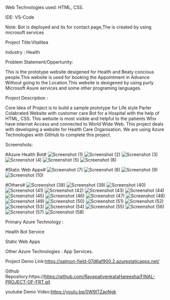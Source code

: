 Web Technologies used: HTML, CSS.

IDE: VS-Code

Note: Bot is deployed and its for contact page,The is created by using microsoft services

Project Title:Vitalitea

Industry : Health

Problem Statement/Oppertunity:

This is the prototype website desigened for Health and Beaty concious people.This website is used for booking the Appointment in Advance Without going to the Location.This website is desigened by using purly Microsoft Asure services and some other programing languages. 

Project Description :

Core Idea of Project is to build a sample prototype for Life style Parler Colabrated Website with customer care Bot for a Hospital with the help of HTML, CSS. This website is most visible and helpful to the patients Who have internet Access and connected to World Wide Web. This project deals with developing a website for Health Care Organisation. We are using Azure Technologies with GitHub to complete this project.

Screenshots:

#Azure Health Bot#
![Screenshot (1)](https://user-images.githubusercontent.com/115976120/216059897-f83429a1-f912-4898-b78a-2ab2020b1ae1.png)
![Screenshot (2)](https://user-images.githubusercontent.com/115976120/216059901-d63bd7d0-f0f6-447a-85cc-e06945ed6710.png)
![Screenshot (3)](https://user-images.githubusercontent.com/115976120/216059906-220b39df-f5bc-4262-9449-4149705e23b8.png)
![Screenshot (4)](https://user-images.githubusercontent.com/115976120/216059910-4b72ddaf-b188-470e-83a8-8b5951802551.png)
![Screenshot (5)](https://user-images.githubusercontent.com/115976120/216059914-368e85d4-176c-4ebf-99f2-655f2a9abf53.png)
![Screenshot (6)](https://user-images.githubusercontent.com/115976120/216059881-1868b2b9-ca84-4b53-9d51-1802d3889308.png)

#Static Web Apps#
![Screenshot (7)](https://user-images.githubusercontent.com/115976120/216060166-de2a689c-3446-4bc9-b198-b71ac444c479.png)
![Screenshot (8)](https://user-images.githubusercontent.com/115976120/216060170-10694f0d-b77d-468d-91db-bdb394c79a13.png)
![Screenshot (9)](https://user-images.githubusercontent.com/115976120/216060175-66d2d63b-44d6-410e-b72a-3de126a3facc.png)
![Screenshot (10)](https://user-images.githubusercontent.com/115976120/216060156-9e35cf71-4a74-4711-9ae9-770d4af033c3.png)

#Others#
![Screenshot (38)](https://user-images.githubusercontent.com/115976120/214538519-64309c39-68c8-4738-b985-bab9aef492ec.png)
![Screenshot (39)](https://user-images.githubusercontent.com/115976120/214538534-0d7ad493-1fa5-4958-aa73-ef4c072e95e7.png)
![Screenshot (40)](https://user-images.githubusercontent.com/115976120/214538553-6eb86dba-f98b-496b-b5f0-322e019e3ab4.png)
![Screenshot (41)](https://user-images.githubusercontent.com/115976120/214538583-84c9718d-8131-4c1a-86bd-fe257caa92c6.png)
![Screenshot (42)](https://user-images.githubusercontent.com/115976120/214538591-45c3fe75-c9b3-4b82-8c1a-cc3aea5259fb.png)
![Screenshot (43)](https://user-images.githubusercontent.com/115976120/214538600-dc6ec283-bbc5-4968-82dd-73f6d78656f3.png)
![Screenshot (44)](https://user-images.githubusercontent.com/115976120/214538610-36d7579b-e640-4963-b11e-5081d695c1e5.png)
![Screenshot (45)](https://user-images.githubusercontent.com/115976120/214538620-814b8f87-3f07-494a-b043-bc69f8d389ce.png)
![Screenshot (46)](https://user-images.githubusercontent.com/115976120/214538630-b79f0ca6-a452-4963-8e8a-ed417c8c3bcc.png)
![Screenshot (47)](https://user-images.githubusercontent.com/115976120/214538648-7237fa52-f082-4235-ae06-e6abfe3d0a7a.png)
![Screenshot (48)](https://user-images.githubusercontent.com/115976120/214538656-a0c12a90-f244-4228-83be-de3b603d1102.png)
![Screenshot (49)](https://user-images.githubusercontent.com/115976120/214538667-79239cce-ab46-43c5-be2c-61cda8f2134d.png)
![Screenshot (50)](https://user-images.githubusercontent.com/115976120/214538674-a69eda04-48fe-4107-9ec8-d7fa8437ab47.png)
![Screenshot (51)](https://user-images.githubusercontent.com/115976120/214538684-6b9c954b-4ea3-4bf6-9c06-9e36e2a4bffa.png)
![Screenshot (52)](https://user-images.githubusercontent.com/115976120/214538697-d013c9ee-eeae-487c-a9c0-2330f8458747.png)
![Screenshot (53)](https://user-images.githubusercontent.com/115976120/214538710-36224cf6-6601-4294-a344-ae9763039784.png)
![Screenshot (54)](https://user-images.githubusercontent.com/115976120/214538719-2bf17f28-8d8e-44d3-8e2f-12b3b0bb861f.png)
![Screenshot (55)](https://user-images.githubusercontent.com/115976120/214538727-932cf8f6-482d-4e27-b4c6-aafcc6d1b32e.png)
![Screenshot (56)](https://user-images.githubusercontent.com/115976120/214538732-7e27162e-f209-4b8e-a7e8-b4c26b6fd65f.png)
![Screenshot (57)](https://user-images.githubusercontent.com/115976120/214538738-02115d51-ff53-41c3-8029-2ae114629722.png)
![Screenshot (58)](https://user-images.githubusercontent.com/115976120/214538743-990791bc-00a6-41cb-a162-5bb5e728b8a9.png)

Primary Azure Technology :

Health Bot Service

Static Web Apps

Other Azure Technologies : App Services.

Project Demo Link:https://salmon-field-07d6af900.2.azurestaticapps.net/

Github Repository:https://https://github.com/RayapativenkataHareesha/FINAL-PROJECT-OF-FRT.git

youtube Demo Video:https://youtu.be/0W9ITZaoNgk
